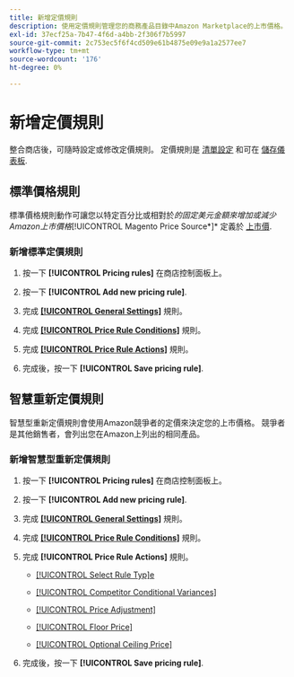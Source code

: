 ```yaml
---
title: 新增定價規則
description: 使用定價規則管理您的商務產品目錄中Amazon Marketplace的上市價格。
exl-id: 37ecf25a-7b47-4f6d-a4bb-2f306f7b5997
source-git-commit: 2c753ec5f6f4cd509e61b4875e09e9a1a2577ee7
workflow-type: tm+mt
source-wordcount: '176'
ht-degree: 0%

---
```


# 新增定價規則

整合商店後，可隨時設定或修改定價規則。 定價規則是 [清單設定](./listing-settings.md) 和可在 [儲存儀表板](./amazon-store-dashboard.md).

## 標準價格規則

標準價格規則動作可讓您以特定百分比或相對於*的固定美元金額來增加或減少Amazon上市價格&#x200B;*[!UICONTROL Magento Price Source*]* 定義於 [上市價](./listing-price.md).

### 新增標準定價規則

1. 按一下 **[!UICONTROL Pricing rules]** 在商店控制面板上。

1. 按一下 **[!UICONTROL Add new pricing rule]**.

1. 完成 **[[!UICONTROL General Settings]](./pricing-rule-general-settings.md)** 規則。

1. 完成 **[[!UICONTROL Price Rule Conditions]](./pricing-rule-conditions.md)** 規則。

1. 完成 **[[!UICONTROL Price Rule Actions]](./standard-price-rules.md)** 規則。

1. 完成後，按一下 **[!UICONTROL Save pricing rule]**.

## 智慧重新定價規則

智慧型重新定價規則會使用Amazon競爭者的定價來決定您的上市價格。 競爭者是其他銷售者，會列出您在Amazon上列出的相同產品。

### 新增智慧型重新定價規則

1. 按一下 **[!UICONTROL Pricing rules]** 在商店控制面板上。

1. 按一下 **[!UICONTROL Add new pricing rule]**.

1. 完成 **[[!UICONTROL General Settings]](./pricing-rule-general-settings.md)** 規則。

1. 完成 **[[!UICONTROL Price Rule Conditions]](./pricing-rule-conditions.md)** 規則。

1. 完成 **[!UICONTROL Price Rule Actions]** 規則。

   - [[!UICONTROL Select Rule Typ]e](./intelligent-repricing-rules.md)

   - [[!UICONTROL Competitor Conditional Variances]](./competitor-conditional-variances.md)

   - [[!UICONTROL Price Adjustment]](./price-adjustment.md)

   - [[!UICONTROL Floor Price]](./floor-price.md)

   - [[!UICONTROL Optional Ceiling Price]](./optional-ceiling-price.md)

1. 完成後，按一下 **[!UICONTROL Save pricing rule]**.
